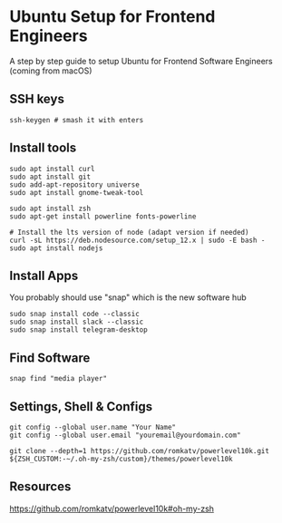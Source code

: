 # Ubuntu Setup for Frontend Engineers
A step by step guide to setup Ubuntu for Frontend Software Engineers (coming from macOS)

## SSH keys
```
ssh-keygen # smash it with enters
```

## Install tools
```
sudo apt install curl
sudo apt install git
sudo add-apt-repository universe
sudo apt install gnome-tweak-tool

sudo apt install zsh
sudo apt-get install powerline fonts-powerline

# Install the lts version of node (adapt version if needed)
curl -sL https://deb.nodesource.com/setup_12.x | sudo -E bash -
sudo apt install nodejs
```

## Install Apps 
You probably should use "snap" which is the new software hub
```
sudo snap install code --classic
sudo snap install slack --classic
sudo snap install telegram-desktop
```

## Find Software
`snap find "media player"`

## Settings, Shell & Configs
```
git config --global user.name "Your Name"
git config --global user.email "youremail@yourdomain.com"

git clone --depth=1 https://github.com/romkatv/powerlevel10k.git ${ZSH_CUSTOM:-~/.oh-my-zsh/custom}/themes/powerlevel10k
```

## Resources
https://github.com/romkatv/powerlevel10k#oh-my-zsh
